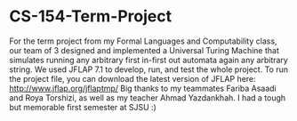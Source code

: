# CS-154-Term-Project
For the term project from my Formal Languages and Computability class, our team of 3 designed and implemented a Universal Turing Machine that simulates running any arbitrary first in-first out automata again any arbitrary string. We used JFLAP 7.1 to develop, run, and test the whole project. To run the project file, you can download the latest version of JFLAP here: http://www.jflap.org/jflaptmp/
Big thanks to my teammates Fariba Asaadi and Roya Torshizi, as well as my teacher Ahmad Yazdankhah. I had a tough but memorable first semester at SJSU :)
